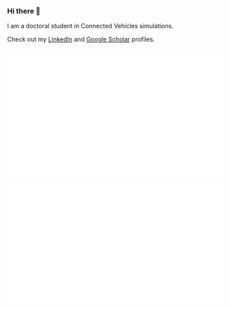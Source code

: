 ### Hi there 👋

I am a doctoral student in Connected Vehicles simulations.

Check out my [LinkedIn](https://www.linkedin.com/in/tnagacharan/) and [Google Scholar](https://scholar.google.com/citations?user=L0P72OQAAAAJ) profiles.

![](https://raw.githubusercontent.com/nagacharan-tangirala/github-stats/master/generated/overview.svg#gh-dark-mode-only)
![](https://raw.githubusercontent.com/nagacharan-tangirala/github-stats/master/generated/overview.svg#gh-light-mode-only)


